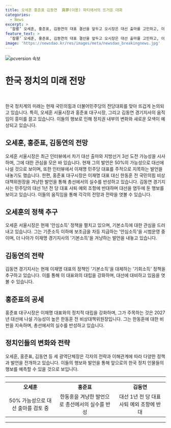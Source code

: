 ```yaml
---
title: 오세훈 홍준표 김동연  異夢(이몽) 파티에서의 뜨거운 대화
categories:
  - News
excerpt: >
  ‘잠룡’ 오세훈, 홍준표, 김동연의 대표 결선을 앞두고 오시장은 대선 출마를 고민하고, 이 대표를 주적으로 지목했다. 김지사는 당 대표 사퇴 조항에 반대하며 대선 공정성과 공천권 문제를 제기했다. 그들의 이야기는 대선의 그늘을 피해 당 내 현안을 다루고 있으며, 지난 경기지사 경선의 구도와 소득 정책을 통해 대표와 시장의 경쟁이 이어지고 있다.
feature_text: >
  ‘잠룡’ 오세훈, 홍준표, 김동연의 대표 결선을 앞두고 오시장은 대선 출마를 고민하고, 이 대표를 주적으로 지목했다. 김지사는 당 대표 사퇴 조항에 반대하며 대선 공정성과 공천권 문제를 제기했다. 그들의 이야기는 대선의 그늘을 피해 당 내 현안을 다루고 있으며, 지난 경기지사 경선의 구도와 소득 정책을 통해 대표와 시장의 경쟁이 이어지고 있다.
image: 'https://newsdao.kr/res/images/meta/newsdao_breakingnews.jpg'
---
```


<p><img src="https://newsdao.kr/res/images/meta/newsdao_breakingnews.jpg" alt="pcversion 속보" /></p>

<h1 data-ke-size="size26">한국 정치의 미래 전망</h1>

<p data-ke-size="size16">&nbsp;</p>

<p data-ke-size="size16">한국 정치계의 미래는 현재 국민의힘과 더불어민주당의 전당대회를 맞아 뜨겁게 논의되고 있습니다. 특히, 오세훈 서울시장과 홍준표 대구시장, 그리고 김동연 경기지사의 움직임이 흥미를 끌고 있습니다. 이들의 행보로 인해 정치권 내부의 변화와 새로운 모색이 예상되고 있습니다.</p>

<h2 data-ke-size="size24">오세훈, 홍준표, 김동연의 전망</h2>

<p data-ke-size="size16">오세훈 서울시장은 최근 인터뷰에서 차기 대선 출마와 지방선거 3선 도전 가능성을 시사하며, 그에 대한 관심을 모은 바 있습니다. 현재 그의 발언은 50%의 가능성으로 대선에 나설 것으로 보이며, 또한 인터뷰에서 이재명 민주당 대표를 주적으로 지목하는 발언을 내놓기도 했습니다. 한편, 홍준표 대구시장은 이재명 대표 대신 한동훈 전 국민의힘 비상대책위원장을 겨냥한 발언을 통해 총선에서의 실수를 반성하고 있습니다. 김동연 경기지사는 민주당의 대선 1년 전 당 대표 사퇴 예외 조항에 반대하며 대선을 염두에 둔 행보를 보이고 있습니다. 이들의 움직임을 통해 각각의 전망과 전략을 엿볼 수 있습니다.</p>

<h2 data-ke-size="size24">오세훈의 정책 추구</h2>

<p data-ke-size="size16">오세훈 서울시장은 현재 '안심소득' 정책을 펼치고 있으며, 기본소득에 대한 관심을 드러내고 있습니다. 그는 기준소득 이하에 보조금을 차등 지급하는 '안심소득'을 시범운영 중이며, 더 나아가 이재명 경기지사의 '기본소득'을 겨냥하는 발언을 내놓고 있습니다.</p>

<h2 data-ke-size="size24">김동연의 전략</h2>

<p data-ke-size="size16">김동연 경기지사는 현재 이재명 대표의 정책인 '기본소득'을 대체하는 '기회소득' 정책을 추구하고 있습니다. 이를 통해 이 대표와의 대립을 강화하며, 대선에 대비하고 있음을 엿볼 수 있습니다.</p>

<h2 data-ke-size="size24">홍준표의 공세</h2>

<p data-ke-size="size16">홍준표 대구시장은 이재명 대표와의 정치적 대립을 강화하며, 그가 주목하는 것은 2027년 대선에 나설 가능성이 높은 한동훈 전 비상대책위원장입니다. 그는 한동훈에 대한 비판을 지속하며, 총선에서의 실수를 반성하고 있습니다.</p>

<h2 data-ke-size="size24">정치인들의 변화와 전략</h2>

<p data-ke-size="size16">오세훈, 홍준표, 김동연 등 세 광역단체장은 각자의 전략과 이해관계에 따라 다양한 정책과 발언을 전개하고 있습니다. 이들의 행보와 발언을 통해 앞으로의 한국 정치 인물들의 행보를 예측할 수 있을 것으로 보입니다.</p>

<hr>

<table>
<tbody>
<tr>
<td style="text-align: center; height: 17px;"><b>오세훈</b></td>
<td style="text-align: center; height: 17px;"><b>홍준표</b></td>
<td style="text-align: center; height: 17px;"><b>김동연</b></td>
</tr>
<tr>
<td style="text-align: center; height: 17px;">50% 가능성으로 대선 출마를 검토 중</td>
<td style="text-align: center; height: 17px;">한동훈을 겨냥한 발언으로 총선에서의 실수를 반성</td>
<td style="text-align: center; height: 17px;">대선 1년 전 당 대표 사퇴 예외 조항에 반대</td>
</tr>
</tbody>
</table>

<hr>

